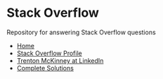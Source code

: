 # Stack Overflow

Repository for answering Stack Overflow questions

* [Home](https://trenton3983.github.io/)
* [Stack Overflow Profile](https://stackoverflow.com/users/7758804/trenton-m?tab=profile)
* [Trenton McKinney at LinkedIn](https://www.linkedin.com/in/trentonmckinney/)
* [Complete Solutions](https://trenton3983.github.io/assets/misc/so-answers/)
